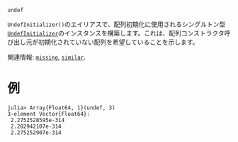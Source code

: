 ```
undef
```

`UndefInitializer()`のエイリアスで、配列初期化に使用されるシングルトン型[`UndefInitializer`](@ref)のインスタンスを構築します。これは、配列コンストラクタ呼び出し元が初期化されていない配列を希望していることを示します。

関連情報: [`missing`](@ref), [`similar`](@ref).

# 例

```julia-repl
julia> Array{Float64, 1}(undef, 3)
3-element Vector{Float64}:
 2.2752528595e-314
 2.202942107e-314
 2.275252907e-314
```
